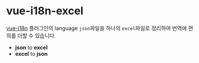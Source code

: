 # vue-i18n-excel

[vue-i18n](https://kazupon.github.io/vue-i18n/) 플러그인의 language `json`파일을 하나의 `excel`파일로 정리하여 번역에 편의를 더할 수 있습니다. 


- **json** to **excel**
- **excel** to **json**
